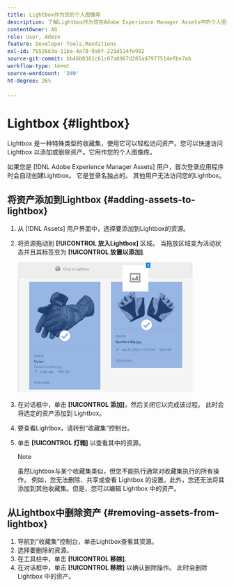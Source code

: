 ```yaml
---
title: Lightbox作为您的个人图像库
description: 了解Lightbox作为您在Adobe Experience Manager Assets中的个人图像库。
contentOwner: AG
role: User, Admin
feature: Developer Tools,Renditions
exl-id: 7652663a-11ba-4a78-9a9f-221d514fe992
source-git-commit: bb46b0301c61c07a8967d285ad7977514efbe7ab
workflow-type: tm+mt
source-wordcount: '249'
ht-degree: 26%

---
```


# Lightbox {#lightbox}

Lightbox 是一种特殊类型的收藏集，使用它可以轻松访问资产。您可以快速访问 Lightbox 以添加或删除资产。它用作您的个人图像库。

如果您是 [!DNL Adobe Experience Manager Assets] 用户，首次登录应用程序时会自动创建Lightbox。 它是登录名独占的。 其他用户无法访问您的Lightbox。

## 将资产添加到Lightbox {#adding-assets-to-lightbox}

1. 从 [!DNL Assets] 用户界面中，选择要添加到Lightbox的资源。
1. 将资源拖动到 **[!UICONTROL 放入Lightbox]** 区域。 当拖放区域变为活动状态并且其标签变为 **[!UICONTROL 放置以添加]**.

   ![add_to_lightbox](assets/add_to_lightbox.png)

1. 在对话框中，单击 **[!UICONTROL 添加]**，然后关闭它以完成该过程。 此时会将选定的资产添加到 Lightbox。
1. 要查看Lightbox，请转到“收藏集”控制台。
1. 单击 **[!UICONTROL 灯箱]** 以查看其中的资源。

   >[!NOTE]
   >
   >虽然Lightbox与某个收藏集类似，但您不能执行通常对收藏集执行的所有操作。 例如，您无法删除、共享或查看 Lightbox 的设置。此外，您还无法将其添加到其他收藏集。但是，您可以编辑 Lightbox 中的资产。

## 从Lightbox中删除资产 {#removing-assets-from-lightbox}

1. 导航到“收藏集”控制台，单击Lightbox查看其资源。
1. 选择要删除的资源。
1. 在工具栏中，单击 **[!UICONTROL 移除]**.
1. 在对话框中，单击 **[!UICONTROL 移除]** 以确认删除操作。 此时会删除 Lightbox 中的资产。

